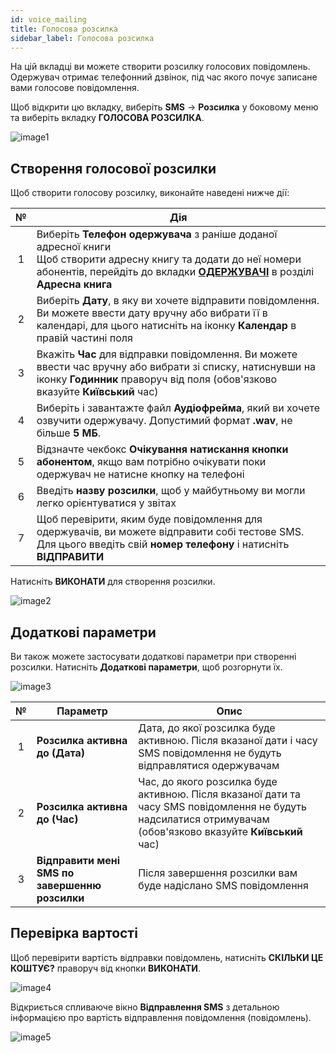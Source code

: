 ```yaml
---
id: voice_mailing
title: Голосова розсилка
sidebar_label: Голосова розсилка
---
```


На цій вкладці ви можете створити розсилку голосових повідомлень. Одержувач отримає телефонний дзвінок, під час якого почує записане вами голосове повідомлення.

Щоб відкрити цю вкладку, виберіть **SMS** → **Розсилка** у боковому меню та виберіть вкладку **ГОЛОСОВА РОЗСИЛКА**.

![image1](/img/uk/client_send_sms_voice_mailing/image1.png)

## Створення голосової розсилки

Щоб створити голосову розсилку, виконайте наведені нижче дії:

|  №  | Дія |
| :-: | --- |
| 1 | Виберіть **Телефон одержувача** з раніше доданої адресної книги <br/> Щоб створити адресну книгу та додати до неї номери абонентів, перейдіть до вкладки [**ОДЕРЖУВАЧІ**](../address_book/recipients.md) в розділі **Адресна книга** |
| 2 | Виберіть **Дату**, в яку ви хочете відправити повідомлення. Ви можете ввести дату вручну або вибрати її в календарі, для цього натисніть на іконку **Календар** в правій частині поля |
| 3 | Вкажіть **Час** для відправки повідомлення. Ви можете ввести час вручну або вибрати зі списку, натиснувши на іконку **Годинник** праворуч від поля (обов'язково вказуйте **Київський** час) |
| 4 | Виберіть і завантажте файл **Аудіофрейма**, який ви хочете озвучити одержувачу. Допустимий формат **.wav**, не більше **5 МБ**. |
| 5 | Відзначте чекбокс **Очікування натискання кнопки абонентом**, якщо вам потрібно очікувати поки одержувач не натисне кнопку на телефоні |
| 6 | Введіть **назву розсилки**, щоб у майбутньому ви могли легко орієнтуватися у звітах |
| 7 | Щоб перевірити, яким буде повідомлення для одержувачів, ви можете відправити собі тестове SMS. Для цього введіть свій **номер телефону** і натисніть **ВІДПРАВИТИ** |

Натисніть **ВИКОНАТИ** для створення розсилки.

![image2](/img/uk/client_send_sms_voice_mailing/image2.png)

## Додаткові параметри

Ви також можете застосувати додаткові параметри при створенні розсилки. Натисніть **Додаткові параметри**, щоб розгорнути їх.

![image3](/img/uk/client_send_sms_voice_mailing/image3.png)

|  №  | Параметр | Опис |
| :-: | -------- | ---- |
| 1 | **Розсилка активна до (Дата)** | Дата, до якої розсилка буде активною. Після вказаної дати і часу SMS повідомлення не будуть відправлятися одержувачам |
| 2 | **Розсилка активна до (Час)** | Час, до якого розсилка буде активною. Після вказаної дати та часу SMS повідомлення не будуть надсилатися отримувачам (обов'язково вказуйте **Київський** час) |
| 3 | **Відправити мені SMS по завершенню розсилки** | Після завершення розсилки вам буде надіслано SMS повідомлення |

## Перевірка вартості

Щоб перевірити вартість відправки повідомлень, натисніть **СКІЛЬКИ ЦЕ КОШТУЄ?** праворуч від кнопки **ВИКОНАТИ**.

![image4](/img/uk/client_send_sms_voice_mailing/image4.png)

Відкриється спливаюче вікно **Відправлення SMS** з детальною інформацією про вартість відправлення повідомлення (повідомлень).

![image5](/img/uk/client_send_sms_voice_mailing/image5.png)
